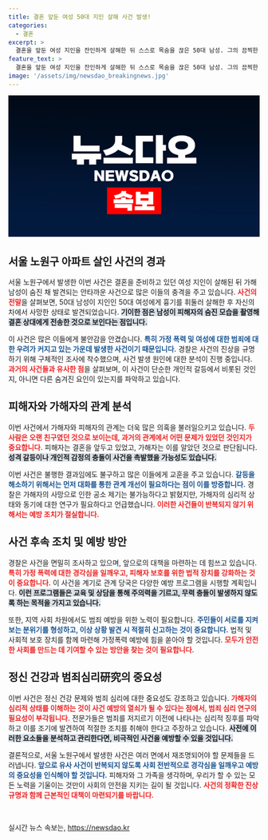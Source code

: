 ```yaml
---
title: 결혼 앞둔 여성 50대 지인 살해 사건 발생!
categories:
  - 결혼
excerpt: >
  결혼을 앞둔 여성 지인을 잔인하게 살해한 뒤 스스로 목숨을 끊은 50대 남성. 그의 끔찍한 범행과 경악스러운 마지막 메시지가 충격을 주고 있습니다. 경찰 수사는 이제 시작입니다.
feature_text: >
  결혼을 앞둔 여성 지인을 잔인하게 살해한 뒤 스스로 목숨을 끊은 50대 남성. 그의 끔찍한 범행과 경악스러운 마지막 메시지가 충격을 주고 있습니다. 경찰 수사는 이제 시작입니다.
image: '/assets/img/newsdao_breakingnews.jpg'
---
```


<p><img src="/assets/img/newsdao_breakingnews.jpg" alt="pcversion 속보" /></p>

<h2 data-ke-size="size26">서울 노원구 아파트 살인 사건의 경과</h2>

<p data-ke-size="size16">서울 노원구에서 발생한 이번 사건은 결혼을 준비하고 있던 여성 지인이 살해된 뒤 가해 남성이 숨진 채 발견되는 안타까운 사건으로 많은 이들의 충격을 주고 있습니다. <b><span style="color: #ee2323;">사건의 전말</span></b>을 살펴보면, 50대 남성이 지인인 50대 여성에게 흉기를 휘둘러 살해한 후 자신의 차에서 사망한 상태로 발견되었습니다. <b><span style="background-color: #21538527;">기이한 점은 남성이 피해자의 숨진 모습을 촬영해 결혼 상대에게 전송한 것으로 보인다는 점입니다.</span></b></p>

<p data-ke-size="size16">이 사건은 많은 이들에게 불안감을 안겼습니다. <b><span style="color: #1a5490;">특히 가정 폭력 및 여성에 대한 범죄에 대한 우려가 커지고 있는 가운데 발생한 사건이기 때문입니다.</span></b> 경찰은 사건의 진상을 규명하기 위해 구체적인 조사에 착수했으며, 사건 발생 원인에 대한 분석이 진행 중입니다. <b><span style="color: #ee2323;">과거의 사건들과 유사한 점</span></b>을 살펴보며, 이 사건이 단순한 개인적 갈등에서 비롯된 것인지, 아니면 다른 숨겨진 요인이 있는지를 파악하고 있습니다.</p>

<h2 data-ke-size="size26">피해자와 가해자의 관계 분석</h2>

<p data-ke-size="size16">이번 사건에서 가해자와 피해자의 관계는 더욱 많은 의혹을 불러일으키고 있습니다. <b><span style="color: #ee2323;">두 사람은 오랜 친구였던 것으로 보이는데, 과거의 관계에서 어떤 문제가 있었던 것인지가 중요합니다.</span></b> 피해자는 결혼을 앞두고 있었고, 가해자는 이를 알았던 것으로 판단됩니다. <b><span style="background-color: #21538527;">성격 갈등이나 개인적 감정의 충돌이 사건을 촉발했을 가능성도 있습니다.</span></b></p>

<p data-ke-size="size16">이번 사건은 불행한 결과임에도 불구하고 많은 이들에게 교훈을 주고 있습니다. <b><span style="color: #1a5490;">갈등을 해소하기 위해서는 먼저 대화를 통한 관계 개선이 필요하다는 점이 이를 방증합니다.</span></b> 경찰은 가해자의 사망으로 인한 공소 제기는 불가능하다고 밝혔지만, 가해자의 심리적 상태와 동기에 대한 연구가 필요하다고 언급했습니다. <b><span style="color: #ee2323;">이러한 사건들이 반복되지 않기 위해서는 예방 조치가 절실합니다.</span></b></p>

<h2 data-ke-size="size26">사건 후속 조치 및 예방 방안</h2>

<p data-ke-size="size16">경찰은 사건을 면밀히 조사하고 있으며, 앞으로의 대책을 마련하는 데 힘쓰고 있습니다. <b><span style="color: #ee2323;">특히 가정 폭력에 대한 경각심을 일깨우고, 피해자 보호를 위한 법적 장치를 강화하는 것이 중요합니다.</span></b> 이 사건을 계기로 관계 당국은 다양한 예방 프로그램을 시행할 계획입니다. <b><span style="background-color: #21538527;">이런 프로그램들은 교육 및 상담을 통해 주의력을 기르고, 무력 충돌이 발생하지 않도록 하는 목적을 가지고 있습니다.</span></b></p>

<p data-ke-size="size16">또한, 지역 사회 차원에서도 범죄 예방을 위한 노력이 필요합니다. <b><span style="color: #1a5490;">주민들이 서로를 지켜보는 분위기를 형성하고, 이상 상황 발견 시 적절히 신고하는 것이 중요합니다.</span></b> 법적 및  사회적 보호 장치를 함께 마련해 가정폭력 예방에 힘을 쏟아야 할 것입니다. <b><span style="color: #ee2323;">모두가 안전한 사회를 만드는 데 기여할 수 있는 방안을 찾는 것이 필요합니다.</span></b></p>

<h2 data-ke-size="size26">정신 건강과 범죄심리研究의 중요성</h2>

<p data-ke-size="size16">이번 사건은 정신 건강 문제와 범죄 심리에 대한 중요성도 강조하고 있습니다. <b><span style="color: #ee2323;">가해자의 심리적 상태를 이해하는 것이 사건 예방의 열쇠가 될 수 있다는 점에서, 범죄 심리 연구의 필요성이 부각됩니다.</span></b> 전문가들은 범죄를 저지르기 이전에 나타나는 심리적 징후를 파악하고 이를 조기에 발견하여 적절한 조치를 취해야 한다고 주장하고 있습니다. <b><span style="background-color: #21538527;">사전에 이러한 요소들을 분석하고 관리한다면, 비극적인 사건을 예방할 수 있을 것입니다.</span></b></p>

<p data-ke-size="size16">결론적으로, 서울 노원구에서 발생한 사건은 여러 면에서 재조명되어야 할 문제들을 드러냅니다. <b><span style="color: #1a5490;">앞으로 유사 사건이 반복되지 않도록 사회 전반적으로 경각심을 일깨우고 예방의 중요성을 인식해야 할 것입니다.</span></b> 피해자와 그 가족을 생각하며, 우리가 할 수 있는 모든 노력을 기울이는 것만이 사회의 안전을 지키는 길이 될 것입니다. <b><span style="color: #ee2323;">사건의 정확한 진상 규명과 함께 근본적인 대책이 마련되기를 바랍니다.</span></b></p>

<p data-ke-size="size16">&nbsp;</p>
실시간 뉴스 속보는, <a href="https://newsdao.kr" rel="dofollow">https://newsdao.kr</a>


